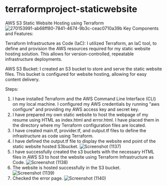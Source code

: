 # terraformproject-staticwebsite
AWS S3 Static Website Hosting using Terraform
![270153991-ab68ff80-7841-4674-9b3c-ceac0710a39b](https://github.com/Srinath25/terraformproject-staticwebsite/assets/125643384/ca99ed6c-6e78-4654-81ad-dcacdba73de9)
Key Components and Features:

Terraform Infrastructure as Code (IaC):
I utilized Terraform, an IaC tool, to define and provision the AWS resources required for my static website hosting solution. This allows for version-controlled, repeatable infrastructure deployments.

AWS S3 Bucket:
I created an S3 bucket to store and serve the static website files. This bucket is configured for website hosting, allowing for easy content delivery.

Steps:

1. I have installed Terraform and the AWS Command Line Interface (CLI) on my local machine. I configured my AWS credentials by running "aws configure" and providing my AWS access key and secret key.
2. I have prepared my own static website to host the webpage of my resume using HTML as index.html and error.html. I have placed them in the directory where my Terraform configuration files are located.
3. I have created main.tf, provider.tf, and output.tf files to define the infrastructure as code using Terraform.
4. I have defined the output.tf file to display the website end point of the static website hosted S3bucket.
   ![Screenshot (1137)](https://github.com/Srinath25/terraformproject-staticwebsite/assets/125643384/1c43b933-e459-4400-9442-9389f452ecc7)
5. I have successfully created the s3 buckets with the necessary HTML files in AWS S3 to host the website using Terraform Infrastructure as Code.
   ![Screenshot (1138)](https://github.com/Srinath25/terraformproject-staticwebsite/assets/125643384/c9ccff4d-70d6-4b9c-bd5c-353362f68f5d)
6. The website is hosted successfully in the S3 bucket.
   ![Screenshot (1139)](https://github.com/Srinath25/terraformproject-staticwebsite/assets/125643384/5191fbad-1d72-4296-b42a-c7a526cc49ba)
7. Checked the error page.
   ![Screenshot (1140)](https://github.com/Srinath25/terraformproject-staticwebsite/assets/125643384/9e2769c9-a2bc-4eb5-9906-f498b57e5f82)

   
